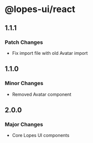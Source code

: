 # @lopes-ui/react

## 1.1.1

### Patch Changes

- Fix import file with old Avatar import

## 1.1.0

### Minor Changes

- Removed Avatar component

## 2.0.0

### Major Changes

- Core Lopes UI components
